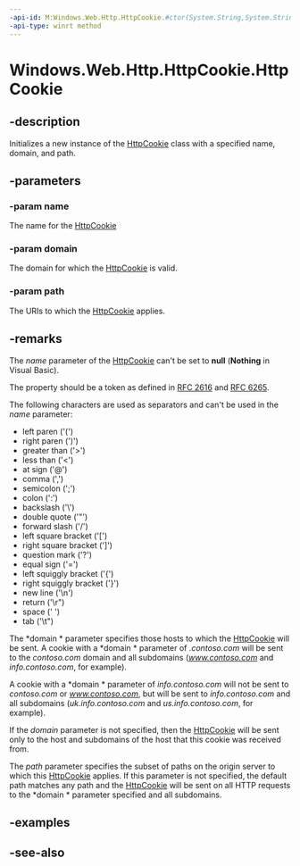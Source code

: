 ```yaml
---
-api-id: M:Windows.Web.Http.HttpCookie.#ctor(System.String,System.String,System.String)
-api-type: winrt method
---
```


<!-- Method syntax
public HttpCookie(System.String name, System.String domain, System.String path)
-->

# Windows.Web.Http.HttpCookie.HttpCookie

## -description
Initializes a new instance of the [HttpCookie](httpcookie.md) class with a specified name, domain, and path.

## -parameters
### -param name
The name for the [HttpCookie](httpcookie.md)

### -param domain
The domain for which the [HttpCookie](httpcookie.md) is valid.

### -param path
The URIs to which the [HttpCookie](httpcookie.md) applies.

## -remarks
The *name* parameter of the [HttpCookie](httpcookie.md) can't be set to **null** (**Nothing** in Visual Basic).

The property should be a token as defined in [RFC 2616](https://tools.ietf.org/html/rfc2616) and [RFC 6265](https://tools.ietf.org/html/rfc6265).

The following characters are used as separators and can't be used in the *name* parameter: 
+ left paren ('(')
+ right paren (')')
+ greater than ('&gt;')
+ less than ('&lt;')
+ at sign ('@')
+ comma (',')
+ semicolon (';')
+ colon (':')
+ backslash ('\\')
+ double quote ('"')
+ forward slash ('/')
+ left square bracket ('[')
+ right square bracket (']')
+ question mark ('?')
+ equal sign ('=')
+ left squiggly bracket ('{')
+ right squiggly bracket ('}')
+ new line ('\n')
+ return ('\r")
+ space (' ')
+ tab ('\t")


The *domain * parameter specifies those hosts to which the [HttpCookie](httpcookie.md) will be sent. A cookie with a *domain * parameter of *.contoso.com* will be sent to the *contoso.com* domain and all subdomains (*www.contoso.com* and *info.contoso.com*, for example).

A cookie with a *domain * parameter of *info.contoso.com* will not be sent to *contoso.com* or *www.contoso.com*, but will be sent to *info.contoso.com* and all subdomains (*uk.info.contoso.com* and *us.info.contoso.com*, for example).

If the *domain* parameter is not specified, then the [HttpCookie](httpcookie.md) will be sent only to the host and subdomains of the host that this cookie was received from.

The *path* parameter specifies the subset of paths on the origin server to which this [HttpCookie](httpcookie.md) applies. If this parameter is not specified, the default path matches any path and the [HttpCookie](httpcookie.md) will be sent on all HTTP requests to the *domain * parameter specified and all subdomains.

## -examples

## -see-also
